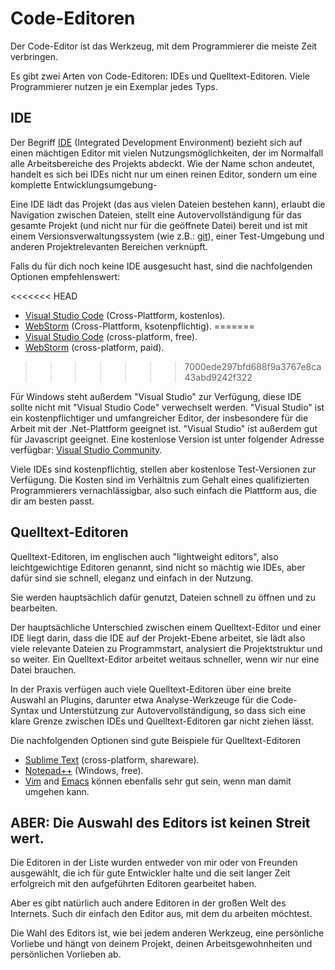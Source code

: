 # Code-Editoren

Der Code-Editor ist das Werkzeug, mit dem Programmierer die meiste Zeit verbringen. 

Es gibt zwei Arten von Code-Editoren: IDEs und Quelltext-Editoren. Viele Programmierer nutzen je ein Exemplar jedes Typs.

## IDE

Der Begriff [IDE](https://en.wikipedia.org/wiki/Integrated_development_environment) (Integrated Development Environment) bezieht sich auf einen mächtigen Editor mit vielen Nutzungsmöglichkeiten, der im Normalfall alle Arbeitsbereiche des Projekts abdeckt. Wie der Name schon andeutet, handelt es sich bei IDEs nicht nur um einen reinen Editor, sondern um eine komplette Entwicklungsumgebung-

Eine IDE lädt das Projekt (das aus vielen Dateien bestehen kann), erlaubt die Navigation zwischen Dateien, stellt eine Autovervollständigung für das gesamte Projekt (und nicht nur für die geöffnete Datei) bereit und ist mit einem Versionsverwaltungssystem (wie z.B.: [git](https://git-scm.com/)), einer Test-Umgebung und anderen Projektrelevanten Bereichen verknüpft.

Falls du für dich noch keine IDE ausgesucht hast, sind die nachfolgenden Optionen empfehlenswert:

<<<<<<< HEAD
- [Visual Studio Code](https://code.visualstudio.com/) (Cross-Plattform, kostenlos).
- [WebStorm](http://www.jetbrains.com/webstorm/) (Cross-Plattform, ksotenpflichtig).
=======
- [Visual Studio Code](https://code.visualstudio.com/) (cross-platform, free).
- [WebStorm](https://www.jetbrains.com/webstorm/) (cross-platform, paid).
>>>>>>> 7000ede297bfd688f9a3767e8ca43abd9242f322

Für Windows steht außerdem "Visual Studio" zur Verfügung, diese IDE sollte nicht mit "Visual Studio Code" verwechselt werden. "Visual Studio" ist ein kostenpflichtiger und umfangreicher Editor, der insbesondere für die Arbeit mit der .Net-Plattform geeignet ist. "Visual Studio" ist außerdem gut für Javascript geeignet. Eine kostenlose Version ist unter folgender Adresse verfügbar: [Visual Studio Community](https://www.visualstudio.com/vs/community/).

Viele IDEs sind kostenpflichtig, stellen aber kostenlose Test-Versionen zur Verfügung. Die Kosten sind im Verhältnis zum Gehalt eines qualifizierten Programmierers vernachlässigbar, also such einfach die Plattform aus, die dir am besten passt.

## Quelltext-Editoren

Quelltext-Editoren, im englischen auch "lightweight editors", also leichtgewichtige Editoren genannt, sind nicht so mächtig wie IDEs, aber dafür sind sie schnell, eleganz und einfach in der Nutzung.

Sie werden hauptsächlich dafür genutzt, Dateien schnell zu öffnen und zu bearbeiten.

Der hauptsächliche Unterschied zwischen einem Quelltext-Editor und einer IDE liegt darin, dass die IDE auf der Projekt-Ebene arbeitet, sie lädt also viele relevante Dateien zu Programmstart, analysiert die Projektstruktur und so weiter. Ein Quelltext-Editor arbeitet weitaus schneller, wenn wir nur eine Datei brauchen.  

In der Praxis verfügen auch viele Quelltext-Editoren über eine breite Auswahl an Plugins, darunter etwa Analyse-Werkzeuge für die Code-Syntax und Unterstützung zur Autovervollständigung, so dass sich eine klare Grenze zwischen IDEs und Quelltext-Editoren gar nicht ziehen lässt.    

Die nachfolgenden Optionen sind gute Beispiele für Quelltext-Editoren

- [Sublime Text](http://www.sublimetext.com) (cross-platform, shareware).
- [Notepad++](https://notepad-plus-plus.org/) (Windows, free).
- [Vim](http://www.vim.org/) and [Emacs](https://www.gnu.org/software/emacs/) können ebenfalls sehr gut sein, wenn man damit umgehen kann.

## ABER: Die Auswahl des Editors ist keinen Streit wert.

Die Editoren in der Liste wurden entweder von mir oder von Freunden ausgewählt, die ich für gute Entwickler halte und die seit langer Zeit erfolgreich mit den aufgeführten Editoren gearbeitet haben. 

Aber es gibt natürlich auch andere Editoren in der großen Welt des Internets. Such dir einfach den Editor aus, mit dem du arbeiten möchtest. 

Die Wahl des Editors ist, wie bei jedem anderen Werkzeug, eine persönliche Vorliebe und hängt von deinem Projekt, deinen Arbeitsgewohnheiten und persönlichen Vorlieben ab.

